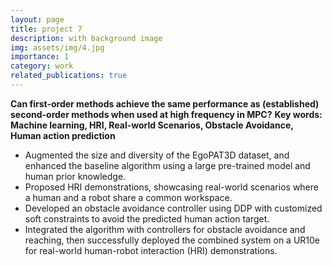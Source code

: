 ```yaml
---
layout: page
title: project 7
description: with background image
img: assets/img/4.jpg
importance: 1
category: work
related_publications: true
---
```

**Can first-order methods achieve the same performance as (established) second-order methods when used at high frequency in MPC?**
**Key words: Machine learning, HRI, Real-world Scenarios, Obstacle Avoidance, Human action prediction**

- Augmented the size and diversity of the EgoPAT3D dataset, and enhanced the baseline algorithm using a large pre-trained model and human prior knowledge.
- Proposed HRI demonstrations, showcasing real-world scenarios where a human and a robot share a common workspace.
- Developed an obstacle avoidance controller using DDP with customized soft constraints to avoid the predicted human action target.
- Integrated the algorithm with controllers for obstacle avoidance and reaching, then successfully deployed the combined system on a UR10e for real-world human-robot interaction (HRI) demonstrations.
